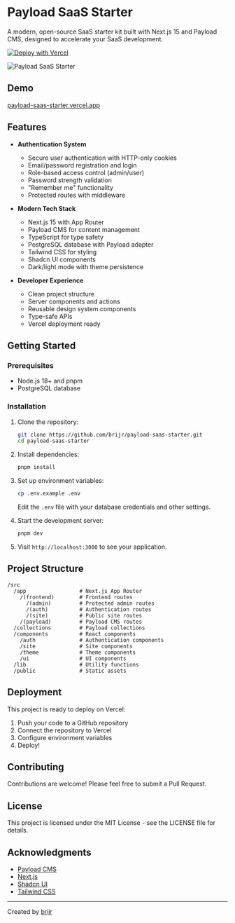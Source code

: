 # Payload SaaS Starter

A modern, open-source SaaS starter kit built with Next.js 15 and Payload CMS, designed to accelerate your SaaS development.

[![Deploy with Vercel](https://vercel.com/button)](https://vercel.com/new/clone?repository-url=github.com%2Fbrijr%2Fpayload-saas-starter&project-name=payload-saas-starter&repository-name=payload-saas-starter&env=DATABASE_URI%2CPAYLOAD_SECRET%2CBLOB_READ_WRITE_TOKEN&envDescription=Environment+variables+required+for+payload-saas-starter)

![Payload SaaS Starter](https://payload-saas-starter.vercel.app/opengraph-image.jpg)

## Demo

[payload-saas-starter.vercel.app](https://payload-saas-starter.vercel.app)

## Features

- **Authentication System**

  - Secure user authentication with HTTP-only cookies
  - Email/password registration and login
  - Role-based access control (admin/user)
  - Password strength validation
  - "Remember me" functionality
  - Protected routes with middleware

- **Modern Tech Stack**

  - Next.js 15 with App Router
  - Payload CMS for content management
  - TypeScript for type safety
  - PostgreSQL database with Payload adapter
  - Tailwind CSS for styling
  - Shadcn UI components
  - Dark/light mode with theme persistence

- **Developer Experience**
  - Clean project structure
  - Server components and actions
  - Reusable design system components
  - Type-safe APIs
  - Vercel deployment ready

## Getting Started

### Prerequisites

- Node.js 18+ and pnpm
- PostgreSQL database

### Installation

1. Clone the repository:

   ```bash
   git clone https://github.com/brijr/payload-saas-starter.git
   cd payload-saas-starter
   ```

2. Install dependencies:

   ```bash
   pnpm install
   ```

3. Set up environment variables:

   ```bash
   cp .env.example .env
   ```

   Edit the `.env` file with your database credentials and other settings.

4. Start the development server:

   ```bash
   pnpm dev
   ```

5. Visit `http://localhost:3000` to see your application.

## Project Structure

```
/src
  /app                 # Next.js App Router
    /(frontend)        # Frontend routes
      /(admin)         # Protected admin routes
      /(auth)          # Authentication routes
      /(site)          # Public site routes
    /(payload)         # Payload CMS routes
  /collections         # Payload collections
  /components          # React components
    /auth              # Authentication components
    /site              # Site components
    /theme             # Theme components
    /ui                # UI components
  /lib                 # Utility functions
  /public              # Static assets
```

## Deployment

This project is ready to deploy on Vercel:

1. Push your code to a GitHub repository
2. Connect the repository to Vercel
3. Configure environment variables
4. Deploy!

## Contributing

Contributions are welcome! Please feel free to submit a Pull Request.

## License

This project is licensed under the MIT License - see the LICENSE file for details.

## Acknowledgments

- [Payload CMS](https://payloadcms.com)
- [Next.js](https://nextjs.org)
- [Shadcn UI](https://ui.shadcn.com)
- [Tailwind CSS](https://tailwindcss.com)

---

Created by [brijr](https://github.com/brijr)
